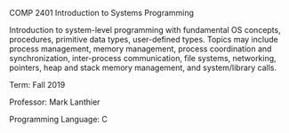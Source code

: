 COMP 2401 Introduction to Systems Programming

Introduction to system-level programming with fundamental OS concepts, procedures, primitive data types, user-defined types. Topics may include process management, memory management, process coordination and synchronization, inter-process communication, file systems, networking, pointers, heap and stack memory management, and system/library calls.

Term: Fall 2019

Professor: Mark Lanthier

Programming Language: C